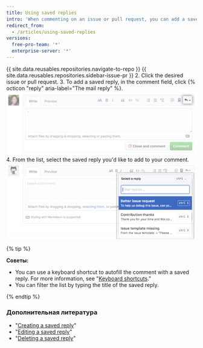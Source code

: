 ```yaml
---
title: Using saved replies
intro: 'When commenting on an issue or pull request, you can add a saved reply that you''ve already set up. The saved reply can be the entire comment or if you want to customize it, you can add or delete content.'
redirect_from:
  - /articles/using-saved-replies
versions:
  free-pro-team: '*'
  enterprise-server: '*'
---
```


{{ site.data.reusables.repositories.navigate-to-repo }}
{{ site.data.reusables.repositories.sidebar-issue-pr }}
2. Click the desired issue or pull request.
3. To add a saved reply, in the comment field, click {% octicon "reply" aria-label="The mail reply" %}. ![Saved replies button](/assets/images/help/writing/saved-replies-button.png)
4. From the list, select the saved reply you'd like to add to your comment. ![Saved replies](/assets/images/help/settings/saved-replies.png)

{% tip %}

**Советы:**
- You can use a keyboard shortcut to autofill the comment with a saved reply. For more information, see "[Keyboard shortcuts](/articles/keyboard-shortcuts/#comments)."
- You can filter the list by typing the title of the saved reply.

{% endtip %}

### Дополнительная литература

- "[Creating a saved reply](/articles/creating-a-saved-reply)"
- "[Editing a saved reply](/articles/editing-a-saved-reply)"
- "[Deleting a saved reply](/articles/deleting-a-saved-reply)"
